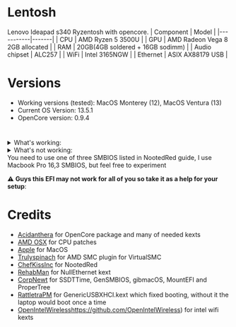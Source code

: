 # Lentosh
Lenovo Ideapad s340 Ryzentosh with opencore.
| Component | Model |
|-----------|-------|
| CPU | AMD Ryzen 5 3500U |
| GPU | AMD Radeon Vega 8 2GB allocated |
| RAM | 20GB(4GB soldered + 16GB sodimm) |
| Audio chipset | ALC257 |
| WiFi | Intel 3165NGW |
| Ethernet | ASIX AX88179 USB |
# Versions
- Working versions (tested): MacOS Monterey (12), MacOS Ventura (13)
- Current OS Version: 13.5.1
- OpenCore version: 0.9.4
#
<details>
<summary>What's working:</summary>
    <li>GPU Acceleration with NootedRed</li>
    <li>Keyboard with VoodooPS2</li>
    <li>Backlight with PNLF.aml</li>
    <li>Booting it up with GenericUSBXHCI</li>
    <li>Battery readouts with SMCBatteryManager</li>
    <li>Brightness keys with BrightnessKeys</li>
    <li>WiFi with AirportItlwm</li>
</details>
<details>
<summary>What's not working:</summary>
  <li>Touchpad</li>
  <li>Card reader (I don't need it now so I will fix it later)</li>
</details>
You need to use one of three SMBIOS listed in NootedRed guide, I use Macbook Pro 16,3 SMBIOS, but feel free to experiment

:warning: **Guys this EFI may not work for all of you so take it as a help for your setup**:

# Credits
- [Acidanthera](https://github.com/acidanthera) for OpenCore package and many of needed kexts
- [AMD OSX](https://github.com/AMD-OSX) for CPU patches
- [Apple](https://apple.com/) for MacOS
- [Trulyspinach](https://github.com/trulyspinach?tab=repositories) for AMD SMC plugin for VirtualSMC
- [ChefKissInc](https://github.com/ChefKissInc/NootedRed) for NootedRed
- [RehabMan](https://github.com/RehabMan/OS-X-Null-Ethernet) for NullEthernet kext
- [CorpNewt](https://github.com/corpnewt) for SSDTTime, GenSMBIOS, gibmacOS, MountEFI and ProperTree
- [RattletraPM](https://github.com/RattletraPM/GUX-RyzenXHCIFix) for GenericUSBXHCI.kext which fixed booting, without it the laptop would boot once a time
- [OpenIntelWireless](https://github.com/OpenIntelWireless)https://github.com/OpenIntelWireless) for intel wifi kexts
